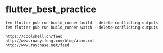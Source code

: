 # flutter_best_practice

```shell
fvm flutter pub run build_runner build --delete-conflicting-outputs
fvm flutter pub run build_runner watch --delete-conflicting-outputs
```

```shell
https://coolshell.cn/feed
http://www.ruanyifeng.com/blog/atom.xml
http://www.raychase.net/feed
```